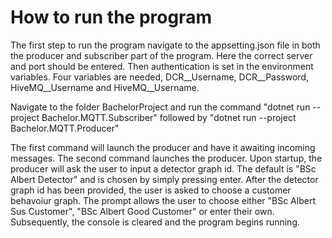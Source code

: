 # How to run the program
The first step to run the program navigate to the appsetting.json file in both the producer and subscriber part of the program. Here the correct server and port should be entered. Then authentication is set in the environment variables. Four variables are needed, DCR\_\_Username, DCR\_\_Password, HiveMQ\_\_Username and HiveMQ\_\_Username.

Navigate to the folder BachelorProject and run the command "dotnet run --project Bachelor.MQTT.Subscriber" followed by "dotnet run --project Bachelor.MQTT.Producer"

The first command will launch the producer and have it awaiting incoming messages. The second command launches the producer. Upon startup, the producer will ask the user to input a detector graph id. The default is "BSc Albert Detector" and is chosen by simply pressing enter. After the detector graph id has been provided, the user is asked to choose a customer behavoiur graph. The prompt allows the user to choose either "BSc Albert Sus Customer", "BSc Albert Good Customer" or enter their own. Subsequently, the console is cleared and the program begins running.  